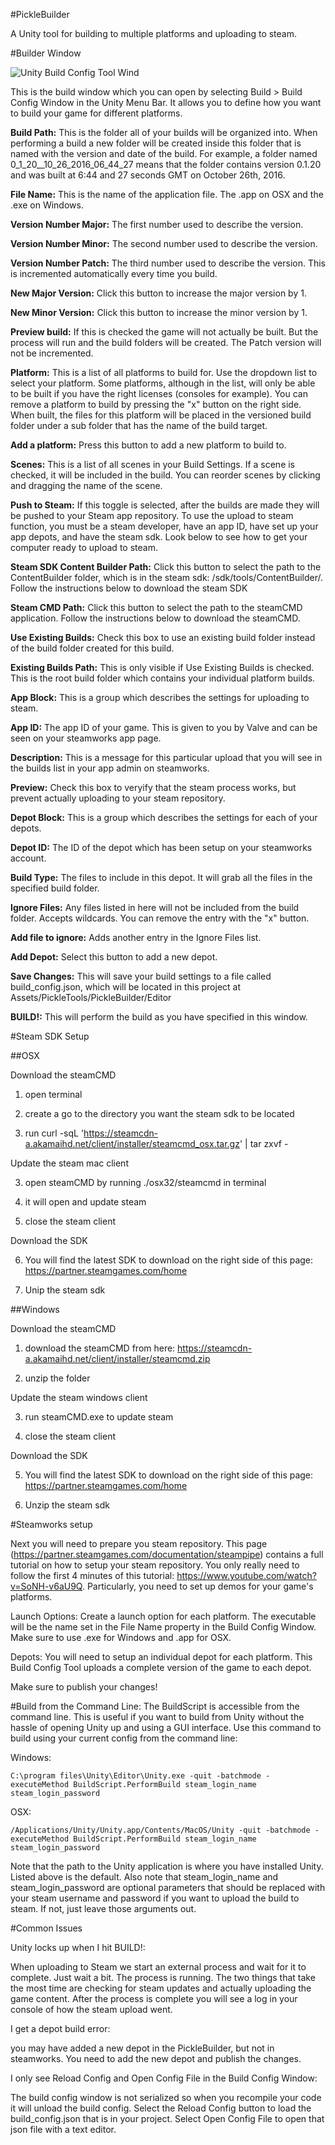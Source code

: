 #PickleBuilder

A Unity tool for building to multiple platforms and uploading to steam.

#Builder Window

![Unity Build Config Tool Wind](https://github.com/PicklesIIDX/PickleBuilder/raw/master/build_config_tool.png "Unity Build Config Tool Window")


This is the build window which you can open by selecting Build > Build Config Window in the Unity Menu Bar. It allows you to define how you want to build your game for different platforms. 

**Build Path:** This is the folder all of your builds will be organized into. When performing a build a new folder will be created inside this folder that is named with the version and date of the build. For example, a folder named 0_1_20__10_26_2016_06_44_27 means that the folder contains version 0.1.20 and was built at 6:44 and 27 seconds GMT on October 26th, 2016.

**File Name:** This is the name of the application file. The .app on OSX and the .exe on Windows.

**Version Number Major:** The first number used to describe the version.

**Version Number Minor:** The second number used to describe the version.

**Version Number Patch:** The third number used to describe the version. This is incremented automatically every time you build.

**New Major Version:** Click this button to increase the major version by 1.

**New Minor Version:** Click this button to increase the minor version by 1.

**Preview build:** If this is checked the game will not actually be built. But the process will run and the build folders will be created. The Patch version will not be incremented.

**Platform:** This is a list of all platforms to build for. Use the dropdown list to select your platform. Some platforms, although in the list, will only be able to be built if you have the right licenses (consoles for example). You can remove a platform to build by pressing the "x" button on the right side. When built, the files for this platform will be placed in the versioned build folder under a sub folder that has the name of the build target.

**Add a platform:** Press this button to add a new platform to build to.

**Scenes:** This is a list of all scenes in your Build Settings. If a scene is checked, it will be included in the build. You can reorder scenes by clicking and dragging the name of the scene.

**Push to Steam:** If this toggle is selected, after the builds are made they will be pushed to your Steam app repository. To use the upload to steam function, you must be a steam developer, have an app ID, have set up your app depots, and have the steam sdk. Look below to see how to get your computer ready to upload to steam.

**Steam SDK Content Builder Path:** Click this button to select the path to the ContentBuilder folder, which is in the steam sdk: /sdk/tools/ContentBuilder/. Follow the instructions below to download the steam SDK

**Steam CMD Path:** Click this button to select the path to the steamCMD application. Follow the instructions below to download the steamCMD.

**Use Existing Builds:** Check this box to use an existing build folder instead of the build folder created for this build.

**Existing Builds Path:** This is only visible if Use Existing Builds is checked. This is the root build folder which contains your individual platform builds.

**App Block:** This is a group which describes the settings for uploading to steam.

**App ID:** The app ID of your game. This is given to you by Valve and can be seen on your steamworks app page.

**Description:** This is a message for this particular upload that you will see in the builds list in your app admin on steamworks.

**Preview:** Check this box to veryify that the steam process works, but prevent actually uploading to your steam repository.

**Depot Block:** This is a group which describes the settings for each of your depots.

**Depot ID:** The ID of the depot which has been setup on your steamworks account.

**Build Type:** The files to include in this depot. It will grab all the files in the specified build folder.

**Ignore Files:** Any files listed in here will not be included from the build folder. Accepts wildcards. You can remove the entry with the "x" button.

**Add file to ignore:** Adds another entry in the Ignore Files list.

**Add Depot:** Select this button to add a new depot.

**Save Changes:** This will save your build settings to a file called build_config.json, which will be located in this project at Assets/PickleTools/PickleBuilder/Editor

**BUILD!:** This will perform the build as you have specified in this window.




#Steam SDK Setup

##OSX

Download the steamCMD

1. open terminal

2. create a go to the directory you want the steam sdk to be located

2. run curl -sqL 'https://steamcdn-a.akamaihd.net/client/installer/steamcmd_osx.tar.gz' | tar zxvf -

Update the steam mac client

3. open steamCMD by running ./osx32/steamcmd in terminal

4. it will open and update steam

5. close the steam client

Download the SDK

6. You will find the latest SDK to download on the right side of this page: https://partner.steamgames.com/home

7. Unip the steam sdk


##Windows

Download the steamCMD

1. download the steamCMD from here: https://steamcdn-a.akamaihd.net/client/installer/steamcmd.zip

2. unzip the folder

Update the steam windows client

3. run steamCMD.exe to update steam

4. close the steam client

Download the SDK

5. You will find the latest SDK to download on the right side of this page: https://partner.steamgames.com/home

6. Unzip the steam sdk


#Steamworks setup

Next you will need to prepare you steam repository. This page (https://partner.steamgames.com/documentation/steampipe) contains a full tutorial on how to setup your steam repository. You only really need to follow the first 4 minutes of this tutorial: https://www.youtube.com/watch?v=SoNH-v6aU9Q. Particularly, you need to set up demos for your game's platforms.

Launch Options: Create a launch option for each platform. The executable will be the name set in the File Name property in the Build Config Window. Make sure to use .exe for Windows and .app for OSX.

Depots: You will need to setup an individual depot for each platform. This Build Config Tool uploads a complete version of the game to each depot.

Make sure to publish your changes!

#Build from the Command Line:
The BuildScript is accessible from the command line. This is useful if you want to build from Unity without the hassle of opening Unity up and using a GUI interface. Use this command to build using your current config from the command line:

Windows:

	C:\program files\Unity\Editor\Unity.exe -quit -batchmode -executeMethod BuildScript.PerformBuild steam_login_name steam_login_password

OSX:

	/Applications/Unity/Unity.app/Contents/MacOS/Unity -quit -batchmode -executeMethod BuildScript.PerformBuild steam_login_name steam_login_password

Note that the path to the Unity application is where you have installed Unity. Listed above is the default.
Also note that steam_login_name and steam_login_password are optional parameters that should be replaced with your steam username and password if you want to upload the build to steam. If not, just leave those arguments out.

#Common Issues

Unity locks up when I hit BUILD!:

When uploading to Steam we start an external process and wait for it to complete. Just wait a bit. The process is running. The two things that take the most time are checking for steam updates and actually uploading the game content. After the process is complete you will see a log in your console of how the steam upload went.

I get a depot build error:

you may have added a new depot in the PickleBuilder, but not in steamworks. You need to add the new depot and publish the changes.

I only see Reload Config and Open Config File in the Build Config Window:

The build config window is not serialized so when you recompile your code it will unload the build config. Select the Reload Config button to load the build_config.json that is in your project. Select Open Config File to open that json file with a text editor.
	
